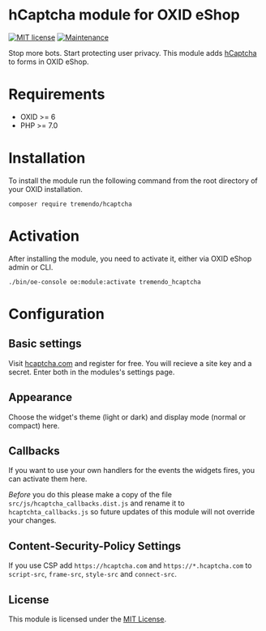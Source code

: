 # hCaptcha module for OXID eShop
[![MIT license](https://img.shields.io/badge/License-MIT-blue.svg)](https://lbesson.mit-license.org/) [![Maintenance](https://img.shields.io/badge/Maintained%3F-yes-green.svg)](https://GitHub.com/Naereen/StrapDown.js/graphs/commit-activity)


Stop more bots. Start protecting user privacy. This module adds [hCaptcha](https://www.hcaptcha.com) to forms in OXID eShop.
#  Requirements
- OXID >= 6
- PHP >= 7.0

# Installation
To install the module run the following command from the root directory of your OXID installation.
```console
composer require tremendo/hcaptcha
```

# Activation
After installing the module, you need to activate it, either via OXID eShop admin or CLI.
```console
./bin/oe-console oe:module:activate tremendo_hcaptcha
```
# Configuration
## Basic settings
Visit [hcaptcha.com](https://www.hcaptcha.com) and register for free. You will recieve a site key and a secret. Enter both in the modules's settings page. 
## Appearance
Choose the widget's theme (light or dark) and display mode (normal or compact) here.
## Callbacks
If you want to use your own handlers for the events the widgets fires, you can activate them here.

*Before* you do this please make a copy of the file ```src/js/hcaptcha_callbacks.dist.js``` and rename 
it to ```hcaptchta_callbacks.js``` so future updates of this module will not override your changes.


## Content-Security-Policy Settings
If you use CSP add ```https://hcaptcha.com``` and ```https://*.hcaptcha.com``` to ```script-src```, ```frame-src```, ```style-src``` and ```connect-src```.

## License
This module is licensed under the [MIT License](./LICENSE.md).